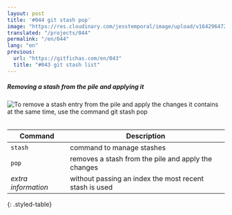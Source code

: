 ```yaml
---
layout: post
title: '#044 git stash pop'
image: "https://res.cloudinary.com/jesstemporal/image/upload/v1642964723/gitfichas/en/044/thumbnail_qscsac.jpg"
translated: "/projects/044"
permalink: "/en/044"
lang: "en"
previous:
  url: "https://gitfichas.com/en/043"
  title: "#043 git stash list"
---
```

##### Removing a stash from the pile and applying it

<img alt="To remove a stash entry from the pile and apply the changes it contains at the same time, use the command git stash pop" src="https://res.cloudinary.com/jesstemporal/image/upload/v1642964724/gitfichas/en/044/full_hvzjs2.jpg"><br><br>

| Command | Description |
|---------|-------------|
| `stash` | command to manage stashes |
| `pop` | removes a stash from the pile and apply the changes |
| _extra information_ | without passing an index the most recent stash is used |
{: .styled-table}

<!--
<br>

Read more about this command in the following blog post:

<a href="FILL">
  <strong>FILL</strong>
</a>
-->
